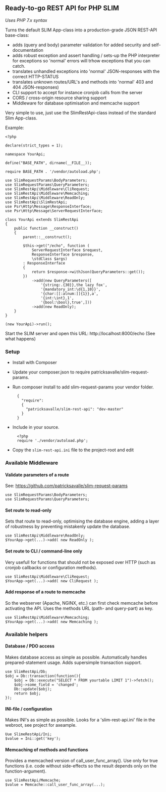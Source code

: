 ## Ready-to-go REST API for PHP SLIM

_Uses PHP 7.x syntax_

Turns the default SLIM App-class into a production-grade JSON REST-API base-class:
- adds (query and body) parameter validation for added security and self-documentation
- adds robust exception and assert handling / sets-up the PHP interpreter for exceptions so 'normal' errors will trhow exceptions that you can catch.
- translates unhandled exceptions into 'normal' JSON-responses with the correct HTTP-STATUS
- translates unknown routes/URL's and methods into 'normal' 403 and 404 JSON-responses)
- CLI support to accept for instance cronjob calls from the server
- CORS / cross-origin resource sharing support
- Middleware for database optimisation and memcache support

Very simple to use, just use the SlimRestApi-class instead of the standard Slim App-class.

Example:

    <?php
    
    declare(strict_types = 1);
    
    namespace YourApi;
    
    define("BASE_PATH", dirname(__FILE__));
    
    require BASE_PATH . '/vendor/autoload.php';
    
    use SlimRequestParams\BodyParameters;
    use SlimRequestParams\QueryParameters;
    use SlimRestApi\Middleware\CliRequest;
    use SlimRestApi\Middleware\Memcaching;
    use SlimRestApi\Middleware\ReadOnly;
    use SlimRestApi\SlimRestApi;
    use Psr\Http\Message\ResponseInterface;
    use Psr\Http\Message\ServerRequestInterface;
    
    class YourApi extends SlimRestApi
    {
        public function __construct()
        {
            parent::__construct();
    
            $this->get("/echo", function (
                ServerRequestInterface $request,
                ResponseInterface $response,
                \stdClass $args)
            : ResponseInterface
            {
                return $response->withJson(QueryParameters::get());
            })
                ->add(new QueryParameters([
                    '{string:.{30}},the lazy fox',
                    '{mandatory_int:\d{1,10}}',
                    '{char:[[:alnum:]]{1}},a',
                    '{int:\int},1',
                    '{bool:\bool},true',]))
                ->add(new ReadOnly);
        }
    }
    
    (new YourApi)->run();

Start the SLIM server and open this URL: http://localhost:8000/echo (See what happens)

### Setup

- Install with Composer

- Update your composer.json to require patricksavalle/slim-request-params.
- Run composer install to add slim-request-params your vendor folder.


        {
          "require": 
          {
            "patricksavalle/slim-rest-api": "dev-master"
          }
        }

- Include in your source.


        <?php
        require './vendor/autoload.php';

- Copy the `slim-rest-api.ini` file to the project-root and edit 

### Available Middleware

#### Validate parameters of a route

See: https://github.com/patricksavalle/slim-request-params 

    use SlimRequestParams\BodyParameters;
    use SlimRequestParams\QueryParameters;
    
#### Set route to read-only
    
Sets that route to read-only, optimising the database engine, adding a layer of robustness by preventing mistakenly update the database.

    use SlimRestApi\Middleware\ReadOnly;
    $YourApp->get(...)->add( new ReadOnly );
    
#### Set route to CLI / command-line only

Very usefull for functions that should not be exposed over HTTP (such as cronjob callbacks or configuration methods).
  
    use SlimRestApi\Middleware\CliRequest;
    $YourApp->get(...)->add( new CliRequest );
  
#### Add response of a route to memcache
  
So the webserver (Apache, NGINX, etc.) can first check memcache before activating the API. Uses the methods URL (path- and query-part) as key.
    
    use SlimRestApi\Middleware\Memcaching;
    $YourApp->get(...)->add( new Memcaching );
    
### Available helpers

#### Database / PDO access

Makes database access as simple as possible. Automatically handles prepared-statement usage. Adds supersimple transaction support.

    use SlimRestApi/Db;
    $obj = Db::transaction(function(){
        $obj = Db::execute("SELECT * FROM yourtable LIMIT 1")->fetch();
        $obj->some_field = 'changed';
        Db::update($obj);
        return $obj;
    });
    
#### INI-file / configuration

Makes INI's as simple as possible. Looks for a 'slim-rest-api.ini' file in the webroot, see project for axeample.

    Uue SlimeRestApi/Ini;
    $value = Ini::get('key');

#### Memcaching of methods and functions

Provides a memcached version of call_user_func_array(). Use only for true functions (i.e. code without side-effects so the result depends only on the function-argument).

    use SlimRestApi/Memcache;
    $value = Memcache::call_user_func_array(...);
     

